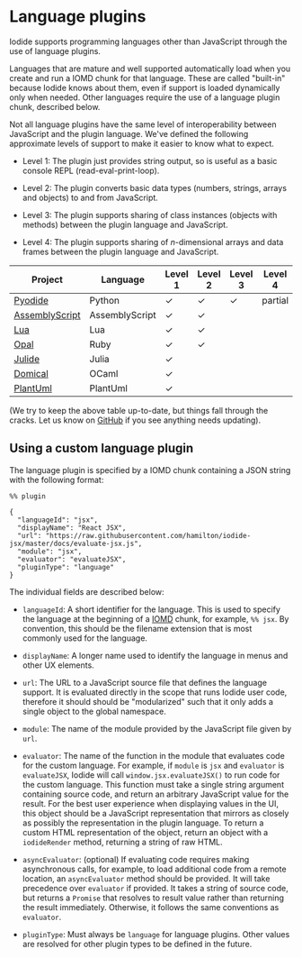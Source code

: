 # Language plugins

Iodide supports programming languages other than JavaScript through the use of
language plugins.

Languages that are mature and well supported automatically load when you create
and run a IOMD chunk for that language. These are called "built-in" because
Iodide knows about them, even if support is loaded dynamically only when needed.
Other languages require the use of a language plugin chunk, described below.

Not all language plugins have the same level of interoperability between
JavaScript and the plugin language. We've defined the following approximate
levels of support to make it easier to know what to expect.

- Level 1: The plugin just provides string output, so is useful as a basic
  console REPL (read-eval-print-loop).
  
- Level 2: The plugin converts basic data types (numbers, strings, arrays and
  objects) to and from JavaScript.
  
- Level 3: The plugin supports sharing of class instances (objects with methods)
  between the plugin language and JavaScript.
  
- Level 4: The plugin supports sharing of *n*-dimensional arrays and data frames
  between the plugin language and JavaScript.
  
| Project                                                                         | Language       | Level 1 | Level 2 | Level 3 | Level 4 | Built-in |
|---------------------------------------------------------------------------------|----------------|---------|---------|---------|---------|----------|
| [Pyodide](http://github.com/iodide-project/pyodide)                             | Python         | ✓       | ✓       | ✓       | partial | ✓        |
| [AssemblyScript](https://alpha.iodide.io/notebooks/1234) | AssemblyScript | ✓       | ✓       |         |         |          |
| [Lua](https://alpha.iodide.io/notebooks/1416/)            | Lua            | ✓       | ✓       |         |         |          |
| [Opal](https://alpha.iodide.io/notebooks/1453/)           | Ruby           | ✓       | ✓       |         |         |          |
| [Julide](https://github.com/keno/julia-wasm)                                                                        | Julia           | ✓        |         |         |         |          |
| [Domical](https://github.com/louisabraham/domical)                              | OCaml          | ✓       |         |         |         |          |
| [PlantUml](https://github.com/six42/iodide-plantuml-plugin)                              | PlantUml          | ✓       |         |         |         |          |

(We try to keep the above table up-to-date, but things fall through the cracks.
Let us know on [GitHub](http://github.com/iodide-project/iodide/) if you see anything
needs updating).

## Using a custom language plugin

The language plugin is specified by a IOMD chunk containing a JSON string with
the following format:

```
%% plugin

{
  "languageId": "jsx",
  "displayName": "React JSX",
  "url": "https://raw.githubusercontent.com/hamilton/iodide-jsx/master/docs/evaluate-jsx.js",
  "module": "jsx",
  "evaluator": "evaluateJSX",
  "pluginType": "language"
}
```

The individual fields are described below:

- `languageId`: A short identifier for the language.  This is used to specify the language at the beginning of a [IOMD](iomd.md) chunk, for example, `%% jsx`.  By convention, this should be the filename extension that is most commonly used for the language.

- `displayName`: A longer name used to identify the language in menus and other UX elements.

- `url`: The URL to a JavaScript source file that defines the language support.  It is evaluated directly in the scope that runs Iodide user code, therefore it should should be "modularized" such that it only adds a single object to the global namespace.

- `module`: The name of the module provided by the JavaScript file given by `url`.

- `evaluator`: The name of the function in the module that evaluates code for the custom language.  For example, if `module` is `jsx` and `evaluator` is `evaluateJSX`, Iodide will call `window.jsx.evaluateJSX()` to run code for the custom language.  This function must take a single string argument containing source code, and return an arbitrary JavaScript value for the result.  For the best user experience when displaying values in the UI, this object should be a JavaScript representation that mirrors as closely as possibly the representation in the plugin language.  To return a custom HTML representation of the object, return an object with a `iodideRender` method, returning a string of raw HTML.

- `asyncEvaluator`: (optional) If evaluating code requires making asynchronous calls, for example, to load additional code from a remote location, an `asyncEvaluator` method should be provided.  It will take precedence over `evaluator` if provided.  It takes a string of source code, but returns a `Promise` that resolves to result value rather than returning the result immediately.  Otherwise, it follows the same conventions as `evaluator`.

- `pluginType`: Must always be `language` for language plugins.  Other values are resolved for other plugin types to be defined in the future.
